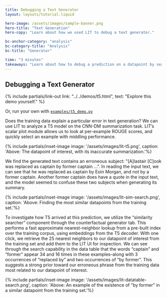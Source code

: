 ```yaml
---
title: Debugging a Text Generator
layout: layouts/tutorial.liquid

hero-image: /assets/images/sample-banner.png
hero-title: "Text Generation"
hero-copy: "Learn about how we used LIT to debug a text generator."

bc-anchor-category: "analysis"
bc-category-title: "Analysis"
bc-title: "Generator"

time: "3 minutes"
takeaways: "Learn about how to debug a prediction on a datapoint by searching for similar datapoints from the training set."
---
```


## Debugging a Text Generator

{% include partials/link-out link: "../../demos/t5.html", text: "Explore this demo yourself." %}

Or, run your own with [`examples/t5_demo.py`](https://github.com/PAIR-code/lit/blob/main/lit_nlp/examples/t5_demo.py)

Does the training data explain a particular error in text generation? We can use LIT to analyze a T5 model on the CNN-DM summarization task. LIT’s scalar plot module allows us to look at per-example ROUGE scores, and quickly select an example with middling performance.


{% include partials/inset-image image: '/assets/images/lit-t5.png', 
  caption: 'Above: The datapoint of interest, with its inaccurate summarization.'%}

We find the generated text contains an erroneous subject: "\[A\]lastair \[C\]ook was replaced as captain by former captain ...". In reading the input text, we can see that he was replaced as captain by Eoin Morgan, and not by a former captain. Another former captain does have a quote in the input text, and the model seemed to confuse these two subjects when generating its summary.

{% include partials/inset-image image: '/assets/images/lit-sim-search.png', 
  caption: 'Above: Finding the most similar datapoints from the training set.'%}

To investigate how T5 arrived at this prediction, we utilize the “similarity searcher” component through the counterfactual generator tab. This performs a fast approximate nearest-neighbor lookup from a pre-built index over the training corpus, using embeddings
from the T5 decoder. With one click, we retrieve the 25 nearest neighbors to our datapoint of interest from the training set and add them to the LIT UI for inspection. We can see through the search capability in the data table that the words “captain” and “former” appear 34 and 16 times in these examples–along with 3 occurrences of “replaced by” and two occurrences of “by former”. This suggests a strong prior toward our erroneous phrase from the training data most related to our datapoint of interest.

{% include partials/inset-image image: '/assets/images/lit-datatable-search.png', 
  caption: 'Above: An example of the existence of "by former" in a similar datapoint from the training set.'%}

